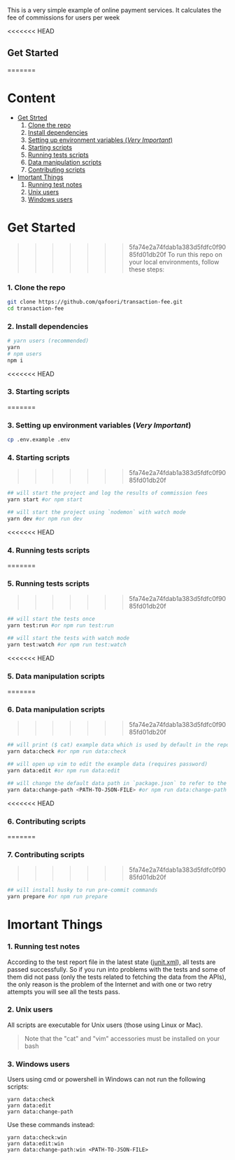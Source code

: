 This is a very simple example of online payment services. It calculates the fee of commissions for users per week

<<<<<<< HEAD
## Get Started

=======
# Content
- [Get Strted](https://github.com/qafoori/transaction-fee#get-started)
	1. [Clone the repo](https://github.com/qafoori/transaction-fee#1-clone-the-repo)
	2. [Install dependencies](https://github.com/qafoori/transaction-fee#2-install-dependencies)
	3. [Setting up environment variables (*Very Important*)](https://github.com/qafoori/transaction-fee#3-setting-up-environment-variables-very-important)
	4. [Starting scripts](https://github.com/qafoori/transaction-fee#4-starting-scripts)
	5. [Running tests scripts](https://github.com/qafoori/transaction-fee#5-running-tests-scripts)
	6. [Data manipulation scripts](https://github.com/qafoori/transaction-fee#6-data-manipulation-scripts)
	7. [Contributing scripts](https://github.com/qafoori/transaction-fee#7-contributing-scripts)
- [Imortant Things](https://github.com/qafoori/transaction-fee#imortant-things)
	1. [Running test notes](https://github.com/qafoori/transaction-fee#1-running-test-notes)
	2. [Unix users](https://github.com/qafoori/transaction-fee#2-unix-users)
	3. [Windows users](https://github.com/qafoori/transaction-fee#3-windows-users)

# Get Started
>>>>>>> 5fa74e2a74fdab1a383d5fdfc0f9085fd01db20f
To run this repo on your local environments, follow these steps:

### 1. Clone the repo

```bash
git clone https://github.com/qafoori/transaction-fee.git
cd transaction-fee
```

### 2. Install dependencies

```bash
# yarn users (recommended)
yarn
# npm users
npm i
```

<<<<<<< HEAD
### 3. Starting scripts

=======
### 3. Setting up environment variables (*Very Important*)
```bash
cp .env.example .env
```

### 4. Starting scripts
>>>>>>> 5fa74e2a74fdab1a383d5fdfc0f9085fd01db20f
```bash
## will start the project and log the results of commission fees
yarn start #or npm start

## will start the project using `nodemon` with watch mode
yarn dev #or npm run dev
```

<<<<<<< HEAD
### 4. Running tests scripts

=======
### 5. Running tests scripts
>>>>>>> 5fa74e2a74fdab1a383d5fdfc0f9085fd01db20f
```bash
## will start the tests once
yarn test:run #or npm run test:run

## will start the tests with watch mode
yarn test:watch #or npm run test:watch
```

<<<<<<< HEAD
### 5. Data manipulation scripts

=======
### 6. Data manipulation scripts
>>>>>>> 5fa74e2a74fdab1a383d5fdfc0f9085fd01db20f
```bash
## will print ($ cat) example data which is used by default in the repo
yarn data:check #or npm run data:check

## will open up vim to edit the example data (requires password)
yarn data:edit #or npm run data:edit

## will change the default data path in `package.json` to refer to the use of another path
yarn data:change-path <PATH-TO-JSON-FILE> #or npm run data:change-path <PATH-TO-JSON-FILE>
```

<<<<<<< HEAD
### 6. Contributing scripts

=======
### 7. Contributing scripts
>>>>>>> 5fa74e2a74fdab1a383d5fdfc0f9085fd01db20f
```bash
## will install husky to run pre-commit commands
yarn prepare #or npm run prepare
```


# Imortant Things
### 1. Running test notes
According to the test report file in the latest state ([junit.xml](https://github.com/qafoori/transaction-fee/blob/develop/junit.xml)), all tests are passed successfully.
So if you run into problems with the tests and some of them did not pass (only the tests related to fetching the data from the APIs), the only reason is the problem of the Internet and with one or two retry attempts you will see all the tests pass.

### 2. Unix users
All scripts are executable for Unix users (those using Linux or Mac).
> Note that the "cat" and "vim" accessories must be installed on your bash

### 3. Windows users
Users using cmd or powershell in Windows can not run the following scripts:
```shell
yarn data:check
yarn data:edit
yarn data:change-path
```

Use these commands instead:
```shell
yarn data:check:win
yarn data:edit:win
yarn data:change-path:win <PATH-TO-JSON-FILE>
```
